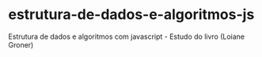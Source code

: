# estrutura-de-dados-e-algoritmos-js
Estrutura de dados e algoritmos com javascript - Estudo do livro (Loiane Groner)
